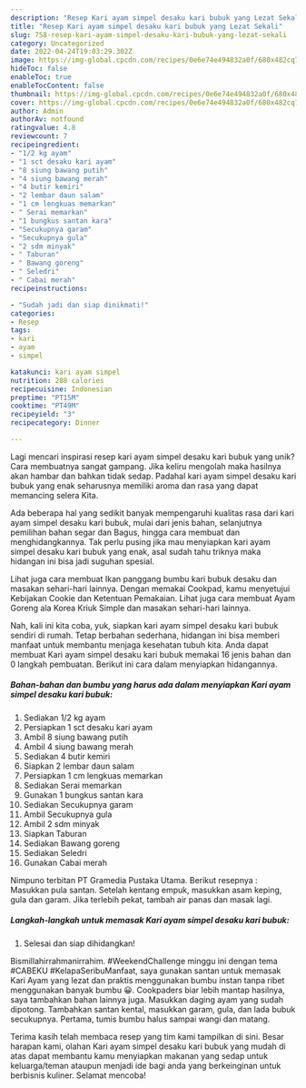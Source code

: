 ```yaml
---
description: "Resep Kari ayam simpel desaku kari bubuk yang Lezat Sekali"
title: "Resep Kari ayam simpel desaku kari bubuk yang Lezat Sekali"
slug: 758-resep-kari-ayam-simpel-desaku-kari-bubuk-yang-lezat-sekali
category: Uncategorized
date: 2022-04-24T19:03:29.302Z
image: https://img-global.cpcdn.com/recipes/0e6e74e494832a0f/680x482cq70/kari-ayam-simpel-desaku-kari-bubuk-foto-resep-utama.jpg
hideToc: false
enableToc: true
enableTocContent: false
thumbnail: https://img-global.cpcdn.com/recipes/0e6e74e494832a0f/680x482cq70/kari-ayam-simpel-desaku-kari-bubuk-foto-resep-utama.jpg
cover: https://img-global.cpcdn.com/recipes/0e6e74e494832a0f/680x482cq70/kari-ayam-simpel-desaku-kari-bubuk-foto-resep-utama.jpg
author: Admin
authorAv: notfound
ratingvalue: 4.8
reviewcount: 7
recipeingredient:
- "1/2 kg ayam"
- "1 sct desaku kari ayam"
- "8 siung bawang putih"
- "4 siung bawang merah"
- "4 butir kemiri"
- "2 lembar daun salam"
- "1 cm lengkuas memarkan"
- " Serai memarkan"
- "1 bungkus santan kara"
- "Secukupnya garam"
- "Secukupnya gula"
- "2 sdm minyak"
- " Taburan"
- " Bawang goreng"
- " Seledri"
- " Cabai merah"
recipeinstructions:

- "Sudah jadi dan siap dinikmati!"
categories:
- Resep
tags:
- kari
- ayam
- simpel

katakunci: kari ayam simpel 
nutrition: 288 calories
recipecuisine: Indonesian
preptime: "PT15M"
cooktime: "PT49M"
recipeyield: "3"
recipecategory: Dinner

---
```





Lagi mencari inspirasi resep kari ayam simpel desaku kari bubuk yang unik? Cara membuatnya sangat gampang. Jika keliru mengolah maka hasilnya akan hambar dan bahkan tidak sedap. Padahal kari ayam simpel desaku kari bubuk yang enak seharusnya memiliki aroma dan rasa yang dapat memancing selera Kita.





Ada beberapa hal yang sedikit banyak mempengaruhi kualitas rasa dari kari ayam simpel desaku kari bubuk, mulai dari jenis bahan, selanjutnya pemilihan bahan segar dan Bagus, hingga cara membuat dan menghidangkannya. Tak perlu pusing jika mau menyiapkan kari ayam simpel desaku kari bubuk yang enak,      asal sudah tahu triknya maka hidangan ini bisa jadi suguhan spesial.














Lihat juga cara membuat Ikan panggang bumbu kari bubuk desaku dan masakan sehari-hari lainnya. Dengan memakai Cookpad, kamu menyetujui Kebijakan Cookie dan Ketentuan Pemakaian. Lihat juga cara membuat Ayam Goreng ala Korea Kriuk Simple dan masakan sehari-hari lainnya.






Nah, kali ini kita coba, yuk, siapkan kari ayam simpel desaku kari bubuk sendiri di rumah. Tetap berbahan sederhana, hidangan ini bisa memberi manfaat untuk membantu menjaga kesehatan tubuh kita. Anda dapat membuat Kari ayam simpel desaku kari bubuk memakai 16 jenis bahan dan 0 langkah pembuatan. Berikut ini cara dalam menyiapkan hidangannya.

<!--inarticleads1-->

##### Bahan-bahan dan bumbu yang harus ada dalam menyiapkan Kari ayam simpel desaku kari bubuk:

1. Sediakan 1/2 kg ayam
1. Persiapkan 1 sct desaku kari ayam
1. Ambil 8 siung bawang putih
1. Ambil 4 siung bawang merah
1. Sediakan 4 butir kemiri
1. Siapkan 2 lembar daun salam
1. Persiapkan 1 cm lengkuas memarkan
1. Sediakan  Serai memarkan
1. Gunakan 1 bungkus santan kara
1. Sediakan Secukupnya garam
1. Ambil Secukupnya gula
1. Ambil 2 sdm minyak
1. Siapkan  Taburan
1. Sediakan  Bawang goreng
1. Sediakan  Seledri
1. Gunakan  Cabai merah


Nimpuno terbitan PT Gramedia Pustaka Utama. Berikut resepnya : Masukkan pula santan. Setelah kentang empuk, masukkan asam keping, gula dan garam. Jika terlebih pekat, tambah air panas dan masak lagi. 

<!--inarticleads2-->

##### Langkah-langkah untuk memasak Kari ayam simpel desaku kari bubuk:


1. Selesai dan siap dihidangkan!

Bismillahirrahmanirrahim. #WeekendChallenge minggu ini dengan tema #CABEKU #KelapaSeribuManfaat, saya gunakan santan untuk memasak Kari Ayam yang lezat dan praktis menggunakan bumbu instan tanpa ribet menggunakan banyak bumbu 😀. Cookpaders biar lebih mantap hasilnya, saya tambahkan bahan lainnya juga. Masukkan daging ayam yang sudah dipotong. Tambahkan santan kental, masukkan garam, gula, dan lada bubuk secukupnya. Pertama, tumis bumbu halus sampai wangi dan matang. 

Terima kasih telah membaca resep yang tim kami tampilkan di sini. Besar harapan kami, olahan Kari ayam simpel desaku kari bubuk yang mudah di atas dapat membantu kamu menyiapkan makanan yang sedap untuk keluarga/teman ataupun menjadi ide bagi anda yang berkeinginan untuk berbisnis kuliner. Selamat mencoba!
